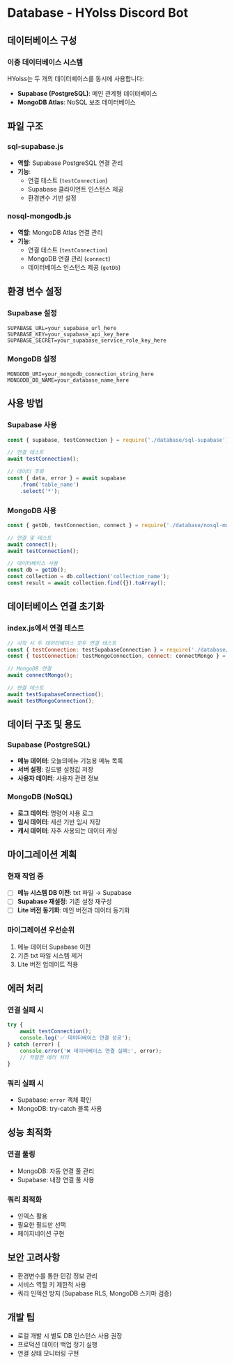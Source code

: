 # Database - HYolss Discord Bot

## 데이터베이스 구성

### 이중 데이터베이스 시스템
HYolss는 두 개의 데이터베이스를 동시에 사용합니다:
- **Supabase (PostgreSQL)**: 메인 관계형 데이터베이스
- **MongoDB Atlas**: NoSQL 보조 데이터베이스

## 파일 구조

### sql-supabase.js
- **역할**: Supabase PostgreSQL 연결 관리
- **기능**:
  - 연결 테스트 (`testConnection`)
  - Supabase 클라이언트 인스턴스 제공
  - 환경변수 기반 설정

### nosql-mongodb.js
- **역할**: MongoDB Atlas 연결 관리
- **기능**:
  - 연결 테스트 (`testConnection`)
  - MongoDB 연결 관리 (`connect`)
  - 데이터베이스 인스턴스 제공 (`getDb`)

## 환경 변수 설정

### Supabase 설정
```env
SUPABASE_URL=your_supabase_url_here
SUPABASE_KEY=your_supabase_api_key_here
SUPABASE_SECRET=your_supabase_service_role_key_here
```

### MongoDB 설정
```env
MONGODB_URI=your_mongodb_connection_string_here
MONGODB_DB_NAME=your_database_name_here
```

## 사용 방법

### Supabase 사용
```javascript
const { supabase, testConnection } = require('./database/sql-supabase');

// 연결 테스트
await testConnection();

// 데이터 조회
const { data, error } = await supabase
    .from('table_name')
    .select('*');
```

### MongoDB 사용
```javascript
const { getDb, testConnection, connect } = require('./database/nosql-mongodb');

// 연결 및 테스트
await connect();
await testConnection();

// 데이터베이스 사용
const db = getDb();
const collection = db.collection('collection_name');
const result = await collection.find({}).toArray();
```

## 데이터베이스 연결 초기화

### index.js에서 연결 테스트
```javascript
// 시작 시 두 데이터베이스 모두 연결 테스트
const { testConnection: testSupabaseConnection } = require('./database/sql-supabase');
const { testConnection: testMongoConnection, connect: connectMongo } = require('./database/nosql-mongodb');

// MongoDB 연결
await connectMongo();

// 연결 테스트
await testSupabaseConnection();
await testMongoConnection();
```

## 데이터 구조 및 용도

### Supabase (PostgreSQL)
- **메뉴 데이터**: 오늘의메뉴 기능용 메뉴 목록
- **서버 설정**: 길드별 설정값 저장
- **사용자 데이터**: 사용자 관련 정보

### MongoDB (NoSQL)
- **로그 데이터**: 명령어 사용 로그
- **임시 데이터**: 세션 기반 임시 저장
- **캐시 데이터**: 자주 사용되는 데이터 캐싱

## 마이그레이션 계획

### 현재 작업 중
- [ ] **메뉴 시스템 DB 이전**: txt 파일 → Supabase
- [ ] **Supabase 재설정**: 기존 설정 재구성
- [ ] **Lite 버전 동기화**: 메인 버전과 데이터 동기화

### 마이그레이션 우선순위
1. 메뉴 데이터 Supabase 이전
2. 기존 txt 파일 시스템 제거
3. Lite 버전 업데이트 적용

## 에러 처리

### 연결 실패 시
```javascript
try {
    await testConnection();
    console.log('✅ 데이터베이스 연결 성공');
} catch (error) {
    console.error('❌ 데이터베이스 연결 실패:', error);
    // 적절한 에러 처리
}
```

### 쿼리 실패 시
- Supabase: `error` 객체 확인
- MongoDB: try-catch 블록 사용

## 성능 최적화

### 연결 풀링
- MongoDB: 자동 연결 풀 관리
- Supabase: 내장 연결 풀 사용

### 쿼리 최적화
- 인덱스 활용
- 필요한 필드만 선택
- 페이지네이션 구현

## 보안 고려사항
- 환경변수를 통한 민감 정보 관리
- 서비스 역할 키 제한적 사용
- 쿼리 인젝션 방지 (Supabase RLS, MongoDB 스키마 검증)

## 개발 팁
- 로컬 개발 시 별도 DB 인스턴스 사용 권장
- 프로덕션 데이터 백업 정기 실행
- 연결 상태 모니터링 구현
